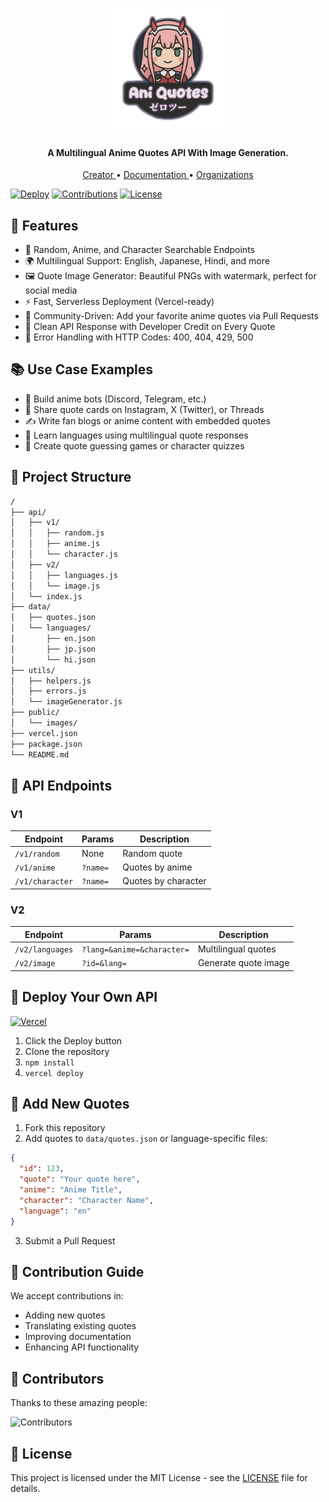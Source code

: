 <p align="center"><img src="https://github.com/Shineii86/AniQuotesAPI/blob/main/assets/LogoSD.png" LOGO" width="200" height="200"/></p>

<h4 align="center">
    A Multilingual Anime Quotes API With Image Generation.
</h4>
<p align="center">
    <a href="https://"> Creator </a> •
    <a href=""> Documentation </a> •
    <a href=""> Organizations </a>
</p>

[![Deploy](https://img.shields.io/badge/Deployed%20on-Vercel-black?logo=vercel)](https://aniquotes.vercel.app)
[![Contributions](https://img.shields.io/badge/Contributions-Welcome-brightgreen)](CONTRIBUTING.md)
[![License](https://img.shields.io/badge/License-MIT-blue)](LICENSE)

## 🚀 Features
- 🔀 Random, Anime, and Character Searchable Endpoints
- 🌍 Multilingual Support: English, Japanese, Hindi, and more
- 🖼️ Quote Image Generator: Beautiful PNGs with watermark, perfect for social media
- ⚡ Fast, Serverless Deployment (Vercel-ready)
- 👥 Community-Driven: Add your favorite anime quotes via Pull Requests
- 📜 Clean API Response with Developer Credit on Every Quote
- 🧠 Error Handling with HTTP Codes: 400, 404, 429, 500

## 📚 Use Case Examples
- 🎌 Build anime bots (Discord, Telegram, etc.)
- 🌈 Share quote cards on Instagram, X (Twitter), or Threads
- ✍️ Write fan blogs or anime content with embedded quotes
- 💬 Learn languages using multilingual quote responses
- 🧩 Create quote guessing games or character quizzes


## 📂 Project Structure
```bash
/
├── api/
│   ├── v1/
│   │   ├── random.js
│   │   ├── anime.js
│   │   └── character.js
│   ├── v2/
│   │   ├── languages.js
│   │   └── image.js
│   └── index.js
├── data/
│   ├── quotes.json
│   └── languages/
│       ├── en.json
│       ├── jp.json
│       └── hi.json
├── utils/
│   ├── helpers.js
│   ├── errors.js
│   └── imageGenerator.js
├── public/
│   └── images/
├── vercel.json
├── package.json
└── README.md
```

## 🚀 API Endpoints

### V1
| Endpoint | Params | Description |
|----------|--------|-------------|
| `/v1/random` | None | Random quote |
| `/v1/anime` | `?name=` | Quotes by anime |
| `/v1/character` | `?name=` | Quotes by character |

### V2
| Endpoint | Params | Description |
|----------|--------|-------------|
| `/v2/languages` | `?lang=&anime=&character=` | Multilingual quotes |
| `/v2/image` | `?id=&lang=` | Generate quote image |

## 🗿 Deploy Your Own API

[![Vercel](https://vercel.com/button)](https://vercel.com/new/clone?repository-url=https://github.com/Shineii86/AniQuotesAPI)

1. Click the Deploy button
2. Clone the repository
3. `npm install`
4. `vercel deploy`

## 🌻 Add New Quotes

1. Fork this repository
2. Add quotes to `data/quotes.json` or language-specific files:
```json
{
  "id": 123,
  "quote": "Your quote here",
  "anime": "Anime Title",
  "character": "Character Name",
  "language": "en"
}
```

3. Submit a Pull Request

## 🤝 Contribution Guide

We accept contributions in:
- Adding new quotes
- Translating existing quotes
- Improving documentation
- Enhancing API functionality

## 👀 Contributors

Thanks to these amazing people:

![Contributors](https://contrib.rocks/image?repo=Shineii86/AniQuotesAPI)

## 🪪 License

This project is licensed under the MIT License - see the [LICENSE](LICENSE) file for details.
```
